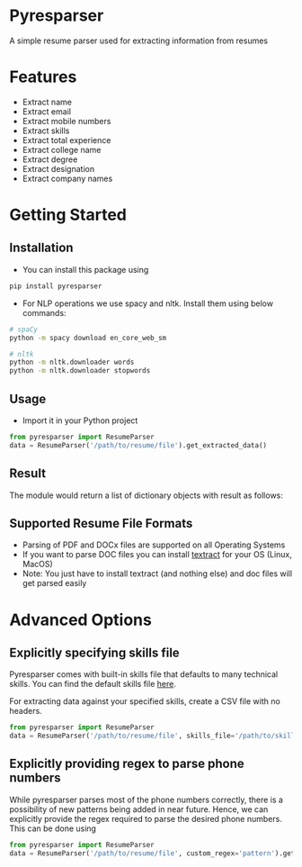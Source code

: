 # Pyresparser

A simple resume parser used for extracting information from resumes

# Features

- Extract name
- Extract email
- Extract mobile numbers
- Extract skills
- Extract total experience
- Extract college name
- Extract degree
- Extract designation
- Extract company names

# Getting Started

## Installation

- You can install this package using

```bash
pip install pyresparser
```

- For NLP operations we use spacy and nltk. Install them using below commands:

```bash
# spaCy
python -m spacy download en_core_web_sm

# nltk
python -m nltk.downloader words
python -m nltk.downloader stopwords
```

## Usage

- Import it in your Python project

```python
from pyresparser import ResumeParser
data = ResumeParser('/path/to/resume/file').get_extracted_data()
```

## Result

The module would return a list of dictionary objects with result as follows:

## Supported Resume File Formats

- Parsing of PDF and DOCx files are supported on all Operating Systems
- If you want to parse DOC files you can install [textract](https://textract.readthedocs.io/en/stable/installation.html) for your OS (Linux, MacOS)
- Note: You just have to install textract (and nothing else) and doc files will get parsed easily

# Advanced Options

## Explicitly specifying skills file

Pyresparser comes with built-in skills file that defaults to many technical skills. You can find the default skills file [here](https://github.com/OmkarPathak/pyresparser/blob/master/pyresparser/skills.csv).

For extracting data against your specified skills, create a CSV file with no headers.

```python
from pyresparser import ResumeParser
data = ResumeParser('/path/to/resume/file', skills_file='/path/to/skills.csv').get_extracted_data()
```

## Explicitly providing regex to parse phone numbers

While pyresparser parses most of the phone numbers correctly, there is a possibility of new patterns being added in near future. Hence, we can explicitly provide the regex required to parse the desired phone numbers. This can be done using

```python
from pyresparser import ResumeParser
data = ResumeParser('/path/to/resume/file', custom_regex='pattern').get_extracted_data()
```